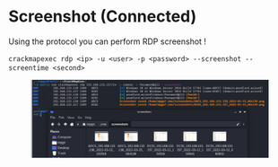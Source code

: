 # Screenshot (Connected)



Using the protocol you can perform RDP screenshot !

```
crackmapexec rdp <ip> -u <user> -p <password> --screenshot --screentime <second>
```

<figure><img src="../../../../.gitbook/assets/image (23).png" alt=""><figcaption></figcaption></figure>

